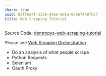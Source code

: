 ```yaml
---
share: true
uuid: 83ffe54f-3356-44ae-9d1a-878ef448fb57
title: Web Scraping Tutorial
---
```

Source Code: [dentropys-web-scraping-tutorial](https://github.com/dentropy/dentropys-web-scraping-tutorial)

Please see [Web Scraping Orchestration](/dd43be98-5e8e-45b2-b279-6cfb7474bba9)

* Do an analysis of what people scrape
* Python Requests
* Selenium
* Oauth Proxy